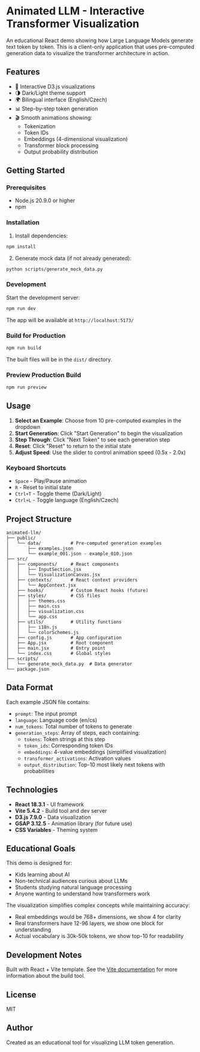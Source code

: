# Animated LLM - Interactive Transformer Visualization

An educational React demo showing how Large Language Models generate text token by token. This is a client-only application that uses pre-computed generation data to visualize the transformer architecture in action.

## Features

- 🎨 Interactive D3.js visualizations
- 🌗 Dark/Light theme support
- 🌍 Bilingual interface (English/Czech)
- 📊 Step-by-step token generation
- 🎬 Smooth animations showing:
  - Tokenization
  - Token IDs
  - Embeddings (4-dimensional visualization)
  - Transformer block processing
  - Output probability distribution

## Getting Started

### Prerequisites

- Node.js 20.9.0 or higher
- npm

### Installation

1. Install dependencies:
```bash
npm install
```

2. Generate mock data (if not already generated):
```bash
python scripts/generate_mock_data.py
```

### Development

Start the development server:
```bash
npm run dev
```

The app will be available at `http://localhost:5173/`

### Build for Production

```bash
npm run build
```

The built files will be in the `dist/` directory.

### Preview Production Build

```bash
npm run preview
```

## Usage

1. **Select an Example**: Choose from 10 pre-computed examples in the dropdown
2. **Start Generation**: Click "Start Generation" to begin the visualization
3. **Step Through**: Click "Next Token" to see each generation step
4. **Reset**: Click "Reset" to return to the initial state
5. **Adjust Speed**: Use the slider to control animation speed (0.5x - 2.0x)

### Keyboard Shortcuts

- `Space` - Play/Pause animation
- `R` - Reset to initial state
- `Ctrl+T` - Toggle theme (Dark/Light)
- `Ctrl+L` - Toggle language (English/Czech)

## Project Structure

```
animated-llm/
├── public/
│   └── data/           # Pre-computed generation examples
│       ├── examples.json
│       └── example_001.json - example_010.json
├── src/
│   ├── components/     # React components
│   │   ├── InputSection.jsx
│   │   └── VisualizationCanvas.jsx
│   ├── contexts/       # React context providers
│   │   └── AppContext.jsx
│   ├── hooks/          # Custom React hooks (future)
│   ├── styles/         # CSS files
│   │   ├── themes.css
│   │   ├── main.css
│   │   ├── visualization.css
│   │   └── app.css
│   ├── utils/          # Utility functions
│   │   ├── i18n.js
│   │   └── colorSchemes.js
│   ├── config.js       # App configuration
│   ├── App.jsx         # Root component
│   ├── main.jsx        # Entry point
│   └── index.css       # Global styles
├── scripts/
│   └── generate_mock_data.py  # Data generator
└── package.json
```

## Data Format

Each example JSON file contains:
- `prompt`: The input prompt
- `language`: Language code (en/cs)
- `num_tokens`: Total number of tokens to generate
- `generation_steps`: Array of steps, each containing:
  - `tokens`: Token strings at this step
  - `token_ids`: Corresponding token IDs
  - `embeddings`: 4-value embeddings (simplified visualization)
  - `transformer_activations`: Activation values
  - `output_distribution`: Top-10 most likely next tokens with probabilities

## Technologies

- **React 18.3.1** - UI framework
- **Vite 5.4.2** - Build tool and dev server
- **D3.js 7.9.0** - Data visualization
- **GSAP 3.12.5** - Animation library (for future use)
- **CSS Variables** - Theming system

## Educational Goals

This demo is designed for:
- Kids learning about AI
- Non-technical audiences curious about LLMs
- Students studying natural language processing
- Anyone wanting to understand how transformers work

The visualization simplifies complex concepts while maintaining accuracy:
- Real embeddings would be 768+ dimensions, we show 4 for clarity
- Real transformers have 12-96 layers, we show one block for understanding
- Actual vocabulary is 30k-50k tokens, we show top-10 for readability

## Development Notes

Built with React + Vite template. See the [Vite documentation](https://vite.dev/) for more information about the build tool.

## License

MIT

## Author

Created as an educational tool for visualizing LLM token generation.
